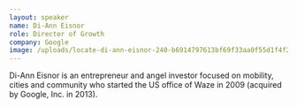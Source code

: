 ```yaml
---
layout: speaker
name: Di-Ann Eisnor
role: Director of Growth
company: Google
image: /uploads/locate-di-ann-eisnor-240-b6914797613bf69f33aa0f55d1f4f24c.jpg
---
```


Di-Ann Eisnor is an entrepreneur and angel investor focused on mobility, cities and community who started the US office of Waze in 2009 (acquired by Google, Inc. in 2013).